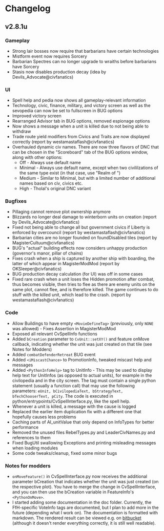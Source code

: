 # Changelog

## v2.8.1u

### Gameplay
* Strong lair bosses now require that barbarians have certain technologies
* Mistform event now requires Sorcery
* Barbarian Spectres can no longer upgrade to wraiths before barbarians have Sorcery
* Stasis now disables production decay (idea by Devils_Advocate@civfanatics)

### UI
* Spell help and pedia now shows all gameplay-relevant information
* Technology, civic, finance, military, and victory screen as well as the sevopedia can now be set to fullscreen in BUG options
* Improved victory screen
* Rearranged Advisor tab in BUG options, removed espionage options
* Now shows a message when a unit is killed due to not being able to withdraw
* Trade route yield modifiers from Civics and Traits are now displayed correctly (report by westamastaflash@civfanatics)
* Overhauled dynamic civ names. There are now three flavors of DNC that can be chosen in the "Scoreboard" tab of the BUG options window, along with other options:
	* Off - Always use default name
	* Minimal - Always use default name, except when two civililzations of the same type exist (in that case, use "Realm of <leader>")
	* Medium - Similar to Minimal, but with a limited number of additional names based on civ, civics etc.
	* High - Tholal's original DNC variant

### Bugfixes
* Pillaging cannot remove plot ownership anymore
* Blizzards no longer deal damage to winterborn units on creation (report by Devils_Advocate@civfanatics)
* Fixed not being able to change all but government civics if Liberty is enforced by overcouncil (report by westamastaflash@civfanatics)
* Barbarian cities are no longer founded on foundDisabled tiles (report by MagisterCultuum@civfanatics)
* BUG's "actual" building effects now considers unhappy production (governor's manor, pillar of chains)
* Fixes crash when a ship is captured by another ship with boarding, the latter of which appear in MagisterModMod (report by OKSleeper@civfanatics)
* BUG production decay calculation (for UI) was off in some cases
* Fixed rare crash when a unit loses the Hidden promotion after combat, thus becomes visible, then tries to flee as there are enemy units on the same plot, cannot flee, and is therefore killed. The game continues to do stuff with the killed unit, which lead to the crash. (report by westamastaflash@civfanatics)

### Code
* Allow Buildings to have empty `<MovieDefineTag>` (previously, only `NONE` was allowed) - Fixes Assertion in MagisterModMod
* Exposed all relevant CvSpellInfo functions
* Added `bCreation` parameter to `CvUnit::setXY()` and feature onMove callback, indicating whether the unit was just created on that tile (see Notes for Modders)
* Added `combatDefenderRetreat` BUG event
* Added `<iMiscastChance>` to PromotionInfo, tweaked miscast help and messages
* Added `<PythonInfoHelp>` tag to UnitInfo - This may be used to display help text for UnitInfos (as opposed to actual units), for example in the civilopedia and in the city screen. The tag must contain a single python statement (usually a function call) that may use the following parameters: `eUnit, bCivilopediaText, bStrategyText, bTechChooserText, pCity`. The code is executed in python/entrypoints/CvSpellInterface.py, like the spell help.
* Whenever a unit is killed, a message with the cause is logged
* Replaced the earlier item duplication fix with a different one that hopefully causes less problems
* Caching parts of AI_unitValue that only depend on InfoTypes for better performance
* Removed the unused files RebelTypes.py and LeaderCivNames.py and references to them
* Fixed BugUtil swallowing Exceptions and printing misleading messages when loading modules
* Some code tweaks/cleanup, fixed some minor bugs

### Notes for modders
* `onMoveFeature()` in CvSpellInterface.py now receives the additional parameter bCreation that indicates whether the unit was just created (on the respective plot). You have to merge the change in CvSpellInterface, and you can then use the bCreation variable in FeatureInfo's `<PythonOnMove>`.
* I started adding some documentation in the doc folder. Currently, the FfH-specific VoteInfo tags are documented, but I plan to add more in the future (depending what I work on). The documentation is formatted with markdown. The rendered result can be viewed e.g. on [bitbucket](https://bitbucket.org/lfgr/more-naval-ai/src/default/doc/tags.md) (although it doesn't render everything correctly, it is still well readable).
